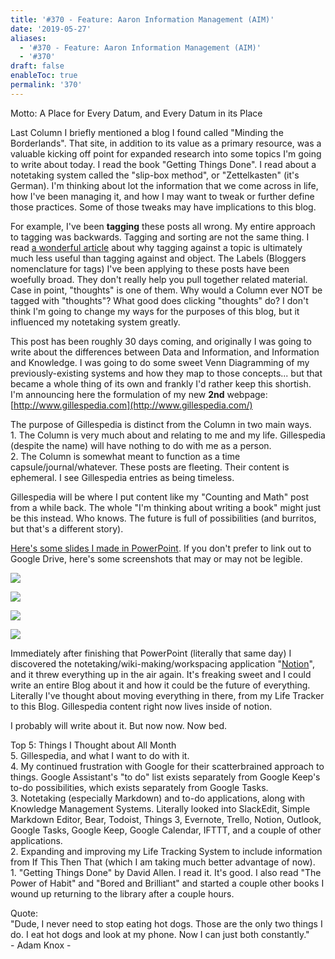 ```yaml
---
title: '#370 - Feature: Aaron Information Management (AIM)'
date: '2019-05-27'
aliases:
  - '#370 - Feature: Aaron Information Management (AIM)'
  - '#370'
draft: false
enableToc: true
permalink: '370'
---
```


Motto: A Place for Every Datum, and Every Datum in its Place  
  
Last Column I briefly mentioned a blog I found called "Minding the Borderlands". That site, in addition to its value as a primary resource, was a valuable kicking off point for expanded research into some topics I'm going to write about today. I read the book "Getting Things Done". I read about a notetaking system called the "slip-box method", or "Zettelkasten" (it's German). I'm thinking about lot the information that we come across in life, how I've been managing it, and how I may want to tweak or further define those practices. Some of those tweaks may have implications to this blog.  
  
For example, I've been **tagging** these posts all wrong. My entire approach to tagging was backwards. Tagging and sorting are not the same thing. I read [a wonderful article](https://zettelkasten.de/posts/object-tags-vs-topic-tags/) about why tagging against a topic is ultimately much less useful than tagging against and object. The Labels (Bloggers nomenclature for tags) I've been applying to these posts have been woefully broad. They don't really help you pull together related material. Case in point, "thoughts" is one of them. Why would a Column ever NOT be tagged with "thoughts"? What good does clicking "thoughts" do? I don't think I'm going to change my ways for the purposes of this blog, but it influenced my notetaking system greatly.  
  
This post has been roughly 30 days coming, and originally I was going to write about the differences between Data and Information, and Information and Knowledge. I was going to do some sweet Venn Diagramming of my previously-existing systems and how they map to those concepts... but that became a whole thing of its own and frankly I'd rather keep this shortish. I'm announcing here the formulation of my new **2nd** webpage:  
[http://www.gillespedia.com](http://www.gillespedia.com/)  
  
The purpose of Gillespedia is distinct from the Column in two main ways.  
1\. The Column is very much about and relating to me and my life. Gillespedia (despite the name) will have nothing to do with me as a person.  
2\. The Column is somewhat meant to function as a time capsule/journal/whatever. These posts are fleeting. Their content is ephemeral. I see Gillespedia entries as being timeless.  
  
Gillespedia will be where I put content like my "Counting and Math" post from a while back. The whole "I'm thinking about writing a book" might just be this instead. Who knows. The future is full of possibilities (and burritos, but that's a different story).  
  
[Here's some slides I made in PowerPoint](https://drive.google.com/file/d/1pWfrcA0jKlIBByCJbpY1j4%5FHioboghN6/view?usp=sharing). If you don't prefer to link out to Google Drive, here's some screenshots that may or may not be legible.  
  
[![](assets/370-1.png)](https://1.bp.blogspot.com/-T-npEEZZF24/XOy16OWOEMI/AAAAAAAD0G0/UzBK3idrH3MK%5FTv0ZwhuC2Vl5xrutp6zwCLcBGAs/s1600/Screenshot%2B2019-05-27%2Bat%2B11.15.08%2BPM.png)

  
[![](assets/370-2.png)](https://1.bp.blogspot.com/-8EDKFvAno5Q/XOy2cKrx25I/AAAAAAAD0G8/a4xTTI3zykM0WvSYn2uGOh%5FsTCgm2VnTwCLcBGAs/s1600/Screenshot%2B2019-05-27%2Bat%2B11.17.38%2BPM.png)

[![](assets/370-3.png)](https://1.bp.blogspot.com/-oE6VMKONr3I/XOy2mv7FmsI/AAAAAAAD0HA/4ZHGonFwf6M0-Zlb17LsgLYbDK1O4WOegCLcBGAs/s1600/Screenshot%2B2019-05-27%2Bat%2B11.18.23%2BPM.png)

  
[![](assets/370-4.png)](https://1.bp.blogspot.com/-8bNF8kCjfbs/XOy2yBEpN4I/AAAAAAAD0HI/3RAR6rfYljAV9ealV8UvVcqOMpzn6yaGgCLcBGAs/s1600/Screenshot%2B2019-05-27%2Bat%2B11.19.03%2BPM.png)

  
Immediately after finishing that PowerPoint (literally that same day) I discovered the notetaking/wiki-making/workspacing application "[Notion](https://www.notion.so/)", and it threw everything up in the air again. It's freaking sweet and I could write an entire Blog about it and how it could be the future of everything. Literally I've thought about moving everything in there, from my Life Tracker to this Blog. Gillespedia content right now lives inside of notion.   
  
I probably will write about it. But now now. Now bed.  
  
Top 5: Things I Thought about All Month  
5\. Gillespedia, and what I want to do with it.  
4\. My continued frustration with Google for their scatterbrained approach to things. Google Assistant's "to do" list exists separately from Google Keep's to-do possibilities, which exists separately from Google Tasks.  
3\. Notetaking (especially Markdown) and to-do applications, along with Knowledge Management Systems. Literally looked into SlackEdit, Simple Markdown Editor, Bear, Todoist, Things 3, Evernote, Trello, Notion, Outlook, Google Tasks, Google Keep, Google Calendar, IFTTT, and a couple of other applications.  
2\. Expanding and improving my Life Tracking System to include information from If This Then That (which I am taking much better advantage of now).  
1\. "Getting Things Done" by David Allen. I read it. It's good. I also read "The Power of Habit" and "Bored and Brilliant" and started a couple other books I wound up returning to the library after a couple hours.   
  
Quote:  
"Dude, I never need to stop eating hot dogs. Those are the only two things I do. I eat hot dogs and look at my phone. Now I can just both constantly."  
\- Adam Knox -

